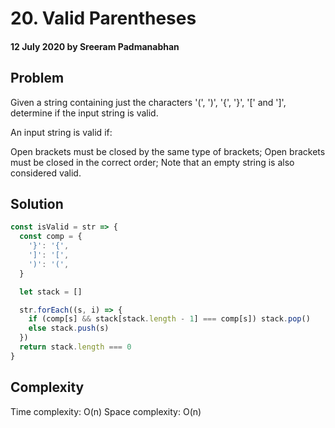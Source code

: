 # 20. Valid Parentheses

#### 12 July 2020 by Sreeram Padmanabhan

## Problem

Given a string containing just the characters '(', ')', '{', '}', '[' and ']',
determine if the input string is valid.

An input string is valid if:

Open brackets must be closed by the same type of brackets; Open brackets must be
closed in the correct order; Note that an empty string is also considered valid.

## Solution

```js
const isValid = str => {
  const comp = {
    '}': '{',
    ']': '[',
    ')': '(',
  }

  let stack = []

  str.forEach((s, i) => {
    if (comp[s] && stack[stack.length - 1] === comp[s]) stack.pop()
    else stack.push(s)
  })
  return stack.length === 0
}
```

## Complexity

Time complexity: O(n) Space complexity: O(n)

&nbsp;
